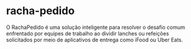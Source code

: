 # racha-pedido
O RachaPedido é uma solução inteligente para resolver o desafio comum enfrentado por equipes de trabalho ao dividir lanches ou refeições solicitados por meio de aplicativos de entrega como iFood ou Uber Eats.
